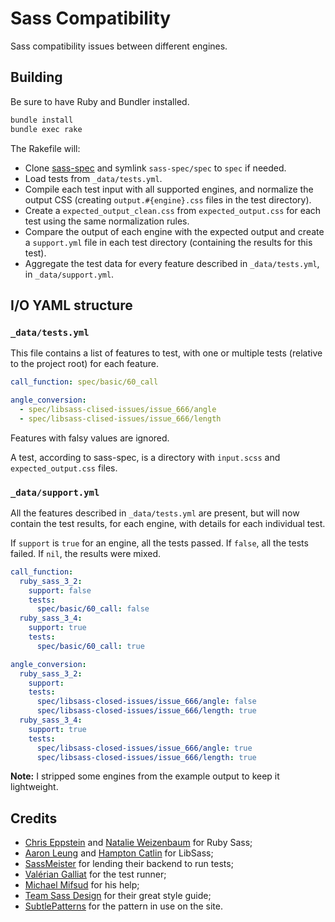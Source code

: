 Sass Compatibility
==================

Sass compatibility issues between different engines.

## Building

Be sure to have Ruby and Bundler installed.

```sh
bundle install
bundle exec rake
```

The Rakefile will:

* Clone [sass-spec](https://github.com/sass/sass-spec) and symlink
  `sass-spec/spec` to `spec` if needed.
* Load tests from `_data/tests.yml`.
* Compile each test input with all supported engines, and normalize the
  output CSS (creating `output.#{engine}.css` files in the test
  directory).
* Create a `expected_output_clean.css` from `expected_output.css` for
  each test using the same normalization rules.
* Compare the output of each engine with the expected output and create
  a `support.yml` file in each test directory (containing the results
  for this test).
* Aggregate the test data for every feature described in
  `_data/tests.yml`, in `_data/support.yml`.

## I/O YAML structure

### `_data/tests.yml`

This file contains a list of features to test, with one or multiple
tests (relative to the project root) for each feature.

```yaml
call_function: spec/basic/60_call

angle_conversion:
  - spec/libsass-clised-issues/issue_666/angle
  - spec/libsass-clised-issues/issue_666/length
```

Features with falsy values are ignored.

A test, according to sass-spec, is a directory with `input.scss` and
`expected_output.css` files.

### `_data/support.yml`

All the features described in `_data/tests.yml` are present, but will
now contain the test results, for each engine, with details for each
individual test.

If `support` is `true` for an engine, all the tests passed. If `false`,
all the tests failed. If `nil`, the results were mixed.

```yaml
call_function:
  ruby_sass_3_2:
    support: false
    tests:
      spec/basic/60_call: false
  ruby_sass_3_4:
    support: true
    tests:
      spec/basic/60_call: true

angle_conversion:
  ruby_sass_3_2:
    support:
    tests:
      spec/libsass-closed-issues/issue_666/angle: false
      spec/libsass-closed-issues/issue_666/length: true
  ruby_sass_3_4:
    support: true
    tests:
      spec/libsass-closed-issues/issue_666/angle: true
      spec/libsass-closed-issues/issue_666/length: true
```

**Note:** I stripped some engines from the example output to keep it
lightweight.

## Credits

* [Chris Eppstein](https://twitter.com/chriseppstein) and [Natalie Weizenbaum](https://twitter.com/nex3) for Ruby Sass;
* [Aaron Leung](https://twitter.com/akhleung) and [Hampton Catlin](https://twitter.com/hcatlin) for LibSass;
* [SassMeister](https://twitter.com/sassmeisterapp) for lending their backend to run tests;
* [Valérian Galliat](https://twitter.com/valeriangalliat) for the test runner;
* [Michael Mifsud](https://twitter.com/xzyfer) for his help;
* [Team Sass Design](https://twitter.com/teamsassdesign) for their great style guide;
* [SubtlePatterns](http://subtlepatterns.com/) for the pattern in use on the site.
